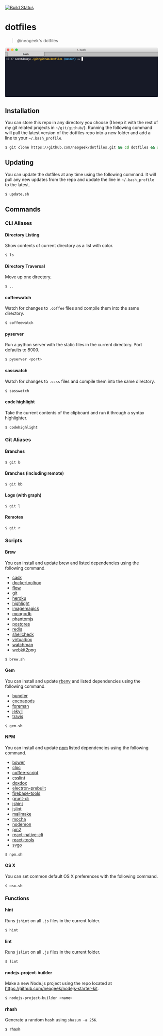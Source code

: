 [![Build Status](https://travis-ci.org/neogeek/dotfiles.svg?branch=master)](https://travis-ci.org/neogeek/dotfiles)

# dotfiles

> @neogeek's dotfiles

![](screenshot.png)

## Installation

You can store this repo in any directory you choose (I keep it with the rest of my git related projects in `~/git/github/`). Running the following command will pull the latest version of the dotfiles repo into a new folder and add a line to your `~/.bash_profile`.

```bash
$ git clone https://github.com/neogeek/dotfiles.git && cd dotfiles && source bootstrap.sh
```

## Updating

You can update the dotfiles at any time using the following command. It will pull any new updates from the repo and update the line in `~/.bash_profile` to the latest.

```bash
$ update.sh
```

## Commands

### CLI Aliases

#### Directory Listing

Show contents of current directory as a list with color.

```bash
$ ls
```

#### Directory Traversal

Move up one directory.

```bash
$ ..
```

#### coffeewatch

Watch for changes to `.coffee` files and compile them into the same directory.

```bash
$ coffeewatch
```

#### pyserver

Run a python server with the static files in the current directory. Port defaults to 8000.

```bash
$ pyserver <port>
```

#### sasswatch

Watch for changes to `.scss` files and compile them into the same directory.

```bash
$ sasswatch
```

#### code highlight

Take the current contents of the clipboard and run it through a syntax highlighter.

```bash
$ codehighlight
```

### Git Aliases

#### Branches

```bash
$ git b
```

#### Branches (including remote)

```bash
$ git bb
```

#### Logs (with graph)

```bash
$ git l
```

#### Remotes

```bash
$ git r
```

### Scripts

#### Brew

You can install and update [brew](http://brew.sh) and listed dependencies using the following command.

- [cask](http://caskroom.io)
- [dockertoolbox](https://www.docker.com/products/docker-toolbox)
- [flow](http://flowtype.org)
- [git](https://git-scm.com/)
- [heroku](https://toolbelt.heroku.com/standalone)
- [highlight](http://www.andre-simon.de/doku/highlight/en/highlight.php)
- [imagemagick](http://www.imagemagick.org/script/index.php)
- [mongodb](https://www.mongodb.org)
- [phantomjs](http://phantomjs.org)
- [postgres](http://www.postgresql.org)
- [redis](http://redis.io)
- [shellcheck](https://github.com/koalaman/shellcheck)
- [virtualbox](https://www.virtualbox.org/)
- [watchman](https://facebook.github.io/watchman)
- [webkit2png](http://www.paulhammond.org/webkit2png/)

```bash
$ brew.sh
```

#### Gem

You can install and update [rbenv](https://github.com/sstephenson/rbenv) and listed dependencies using the following command.

- [bundler](http://bundler.io)
- [cocoapods](https://cocoapods.org)
- [foreman](http://ddollar.github.io/foreman/)
- [jekyll](http://jekyllrb.com)
- [travis](https://github.com/travis-ci/travis.rb)

```bash
$ gem.sh
```

#### NPM

You can install and update [npm](https://www.npmjs.com) listed dependencies using the following command.

- [bower](http://bower.io)
- [cloc](https://github.com/AlDanial/cloc)
- [coffee-script](http://coffeescript.org)
- [csslint](https://github.com/CSSLint/csslint)
- [doxdox](http://doxdox.org)
- [electron-prebuilt](https://github.com/mafintosh/electron-prebuilt)
- [firebase-tools](https://www.firebase.com/)
- [grunt-cli](http://gruntjs.com)
- [jshint](https://www.npmjs.com/package/jshint)
- [jslint](https://www.npmjs.com/package/jslint)
- [mailmake](https://github.com/neogeek/mailmake)
- [mocha](http://mochajs.org)
- [nodemon](https://github.com/remy/nodemon)
- [pm2](https://github.com/Unitech/pm2)
- [react-native-cli](http://facebook.github.io/react-native)
- [react-tools](http://facebook.github.io/react)
- [svgo](https://github.com/svg/svgo)

```bash
$ npm.sh
```

#### OS X

You can set common default OS X preferences with the following command.

```bash
$ osx.sh
```

### Functions

#### hint

Runs `jshint` on all `.js` files in the current folder.

```bash
$ hint
```

#### lint

Runs `jslint` on all `.js` files in the current folder.

```bash
$ lint
```

#### nodejs-project-builder

Make a new Node.js project using the repo located at <https://github.com/neogeek/nodejs-starter-kit>.

```bash
$ nodejs-project-builder <name>
```

#### rhash

Generate a random hash using `shasum -a 256`.

```bash
$ rhash
```

